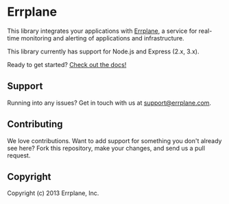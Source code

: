 Errplane
========
This library integrates your applications with [Errplane](https://errplane.com), a service for real-time monitoring and alerting of applications and infrastructure.

This library currently has support for Node.js and Express (2.x, 3.x).

Ready to get started? [Check out the docs!](https://errplane.com/documentation/node)

Support
-------

Running into any issues? Get in touch with us at [support@errplane.com](mailto:support@errplane.com).

Contributing
------------

We love contributions. Want to add support for something you don't already see here? Fork this repository, make your changes, and send us a pull request.

Copyright
---------

Copyright (c) 2013 Errplane, Inc.
